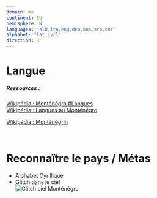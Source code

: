 ```yaml
---
domain: me
continent: EU
hemisphere: N
languages: "alb,ita,eng,deu,bos,srp,cnr"
alphabet: "lat,cyrl"
direction: R
---
```


# Langue

##### Ressources :

[Wikipédia : Monténégro #Langues](https://fr.wikipedia.org/wiki/Mont%C3%A9n%C3%A9gro#Langues)  
[Wikipédia : Langues au Monténégro](https://fr.wikipedia.org/wiki/Langues_au_Mont%C3%A9n%C3%A9gro)  

[Wikipédia : Monténégrin](https://fr.wikipedia.org/wiki/Mont%C3%A9n%C3%A9grin)  


<br/>

# Reconnaître le pays / Métas

- Alphabet Cyrillique
- Glitch dans le ciel  
  ![Glitch ciel Monténégro](/images/countries/me/glitch.png)
